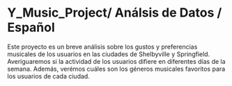 # Y_Music_Project/ Análsis de Datos / Español
Este proyecto es un breve análisis sobre los gustos y preferencias musicales de los usuarios en las ciudades de Shelbyville y Springfield. Averiguaremos si la actividad de los usuarios difiere en diferentes días de la semana. Además, verémos cuáles son los géneros musicales favoritos para los usuarios de cada ciudad.
